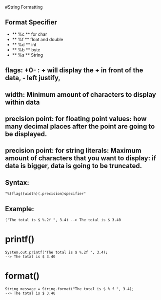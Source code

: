 #String Formatting
## Format Specifier
-	** %c ** for char
-   ** %f ** float and double
-	** %d ** int
-	** %b ** byte
-	** %s ** String

## flags: +0- : + will display the + in front of the data, - left justify,
## width: Minimum amount of characters to display within data
## precision point: for floating point values: how many decimal places after the point are going to be displayed.
## precision point: for string literals: Maximum amount of characters that you want to display: if data is bigger, data is going to be truncated.

## Syntax:
	"%(flag)(width)(.precision)specifier"
	
## Example:
	("The total is $ %.2f ", 3.4) --> The total is $ 3.40
	
	
# printf()
	System.out.printf("The total is $ %.2f ", 3.4);
	--> The total is $ 3.40
	
# format()
	String message = String.format("The total is $ %.f ", 3.4);
	--> The total is $ 3.40